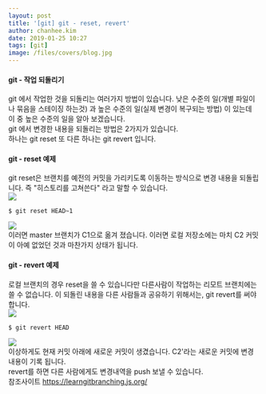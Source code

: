 ```yaml
---
layout: post
title: '[git] git - reset, revert'
author: chanhee.kim
date: 2019-01-25 10:27
tags: [git]
image: /files/covers/blog.jpg
---
```


#### git - 작업 되돌리기
git 에서 작업한 것을 되돌리는 여러가지 방법이 있습니다. 낮은 수준의 일(개별 파일이나 묶음을 스테이징 하는것) 과 높은 수준의 일(실제 변경이 복구되는 방법) 이 있는데 이 중 높은 수준의 일을 알아 보겠습니다.
<br>
git 에서 변경한 내용을 되돌리는 방법은 2가지가 있습니다.<br>
하나는 git reset 또 다른 하나는 git revert 입니다.

#### git - reset 예제
git reset은 브랜치를 예전의 커밋을 가리키도록 이동하는 방식으로 변경 내용을 되돌립니다. 즉 "히스토리를 고쳐쓴다" 라고 말할 수 있습니다.<br>
<img src="{{ site.baseurl }}/assets/images/git/commit2.PNG"><br>
``` linux
$ git reset HEAD~1
```
<img src="{{ site.baseurl }}/assets/images/git/reset1.JPG"><br>
이러면 master 브랜치가 C1으로 옮겨 졌습니다. 이러면 로컬 저장소에는 마치 C2 커밋이 아예 없었던 것과 마찬가지 상태가 됩니다.

#### git - revert 예제
로컬 브랜치의 경우 reset을 쓸 수 있습니다만 다른사람이 작업하는 리모트 브랜치에는 쓸 수 없습니다.
이 되돌린 내용을 다른 사람들과 공유하기 위해서는, git revert를 써야합니다.<br>
<img src="{{ site.baseurl }}/assets/images/git/commit2.PNG"><br>
``` linux
$ git revert HEAD
```
<img src="{{ site.baseurl }}/assets/images/git/reset2.JPG"><br>
이상하게도 현재 커밋 아래에 새로운 커밋이 생겼습니다. C2'라는 새로운 커밋에 변경 내용이 기록 됩니다.<br>
revert를 하면 다른 사람에게도 변경내역을 push 보낼 수 있습니다.
<br>
참조사이트
<a href="https://learngitbranching.js.org/">https://learngitbranching.js.org/</a>
